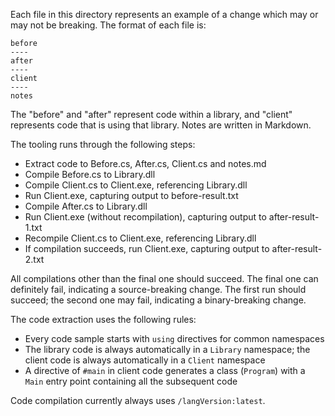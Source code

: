Each file in this directory represents an example of a change which
may or may not be breaking. The format of each file is:

    before
    ----
    after
    ----
    client
    ----
    notes
    
The "before" and "after" represent code within a library, and
"client" represents code that is using that library. Notes are
written in Markdown.

The tooling runs through the following steps:

- Extract code to Before.cs, After.cs, Client.cs and notes.md
- Compile Before.cs to Library.dll
- Compile Client.cs to Client.exe, referencing Library.dll
- Run Client.exe, capturing output to before-result.txt
- Compile After.cs to Library.dll
- Run Client.exe (without recompilation), capturing output to after-result-1.txt
- Recompile Client.cs to Client.exe, referencing Library.dll
- If compilation succeeds, run Client.exe, capturing output to after-result-2.txt

All compilations other than the final one should succeed. The final
one can definitely fail, indicating a source-breaking change. The
first run should succeed; the second one may fail, indicating a
binary-breaking change.

The code extraction uses the following rules:

- Every code sample starts with `using` directives for common
namespaces
- The library code is always automatically in a `Library` namespace;
the client code is always automatically in a `Client` namespace
- A directive of `#main` in client code generates a class (`Program`) with a
`Main` entry point containing all the subsequent code

Code compilation currently always uses `/langVersion:latest`.
